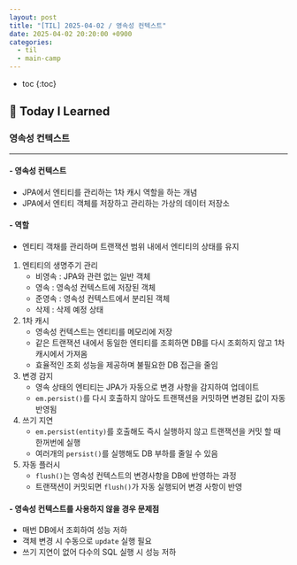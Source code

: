 ```yaml
---
layout: post
title: "[TIL] 2025-04-02 / 영속성 컨텍스트"
date: 2025-04-02 20:20:00 +0900
categories: 
  - til
  - main-camp
---
```


* toc
{:toc}

## 📖 Today I Learned
### 영속성 컨텍스트

<!-- <h4> 📃 </h4> -->

---

#### - 영속성 컨텍스트
- JPA에서 엔티티를 관리하는 1차 캐시 역할을 하는 개념
- JPA에서 엔티티 객체를 저장하고 관리하는 가상의 데이터 저장소

#### - 역할
- 엔티티 객채를 관리하며 트랜잭션 범위 내에서 엔티티의 상태를 유지
1. 엔티티의 생명주기 관리
   - 비영속 : JPA와 관련 없는 일반 객체
   - 영속 : 영속성 컨텍스트에 저장된 객체
   - 준영속 : 영속성 컨텍스트에서 분리된 객체
   - 삭제 : 삭제 예정 상태
2. 1차 캐시
   - 영속성 컨텍스트는 엔티티를 메모리에 저장
   - 같은 트랜잭션 내에서 동일한 엔티티를 조회하면 DB를 다시 조회하지 않고 1차 캐시에서 가져옴
   - 효율적인 조회 성능을 제공하며 불필요한 DB 접근을 줄임
3. 변경 감지
   - 영속 상태의 엔티티는 JPA가 자동으로 변경 사항을 감지하여 업데이트
   - `em.persist()`를 다시 호출하지 않아도 트랜잭션을 커밋하면 변경된 값이 자동 반영됨
4. 쓰기 지연
   - `em.persist(entity)`를 호출해도 즉시 실행하지 않고 트랜잭션을 커밋 할 때 한꺼번에 실행
   - 여러개의 `persist()`를 실행해도 DB 부하를 줄일 수 있음
5. 자동 플러시
   - `flush()`는 영속성 컨텍스트의 변경사항을 DB에 반영하는 과정
   - 트랜잭션이 커밋되면 `flush()`가 자동 실행되어 변경 사항이 반영

#### - 영속성 컨텍스트를 사용하지 않을 경우 문제점
- 매번 DB에서 조회하여 성능 저하
- 객체 변경 시 수동으로 `update` 실행 필요
- 쓰기 지연이 없어 다수의 SQL 실행 시 성능 저하


<!-- --- -->

<!-- <h2> 💬 </h2> -->

<!-- <h4>  </h4> -->
